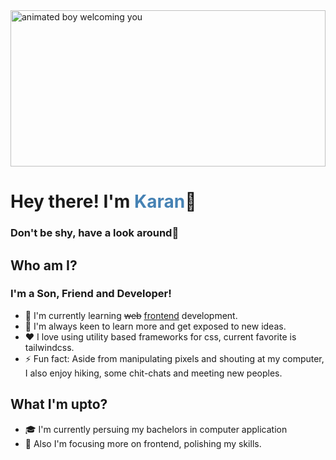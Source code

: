 <img src="https://www.bing.com/th/id/OGC.468ea5462bf5306b060fdcbede8f5c8a?pid=1.7&rurl=https%3a%2f%2facegif.com%2fwp-content%2fuploads%2f2021%2f4fh5wi%2fwelcome-15.gif&ehk=6vXHbfrO8aJa0PZbNUBHdfVfW2IjjK%2feTGBzs16hD5M%3d" style="width:100%;max-height:250px;object-fit:cover" alt="animated boy welcoming you">

# Hey there! I'm <span style="color:steelblue;">Karan</span>👋
### Don't be shy, have a look around👀

## Who am I?
### I'm a Son, Friend and Developer!
- 🌱 I'm currently learning <del>web</del> <ins>frontend</ins> development.
- 📗 I'm always keen to learn more and get exposed to new ideas.
- ❤️ I love using utility based frameworks for css, current favorite is tailwindcss.
- ⚡ Fun fact: Aside from manipulating pixels and shouting at my computer, I also enjoy hiking, some chit-chats and meeting new peoples.

## What I'm upto?
- 🎓 I'm currently persuing my bachelors in computer application
- 🧙 Also I'm focusing more on frontend, polishing my skills.
